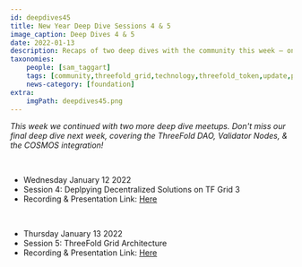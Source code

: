```yaml
---
id: deepdives45
title: New Year Deep Dive Sessions 4 & 5
image_caption: Deep Dives 4 & 5
date: 2022-01-13
description: Recaps of two deep dives with the community this week – one more next week!
taxonomies:
    people: [sam_taggart]
    tags: [community,threefold_grid,technology,threefold_token,update,peer_to_peer]
    news-category: [foundation]
extra:
    imgPath: deepdives45.png
---
```


*This week we continued with two more deep dive meetups. Don't miss our final deep dive next week, covering the ThreeFold DAO, Validator Nodes, & the COSMOS integration!*

<br/>

- Wednesday January 12 2022
- Session 4: Deplpying Decentralized Solutions on TF Grid 3
- Recording & Presentation Link: [Here](https://forum.threefold.io/t/tf-deep-dive-session-4-deploying-decentralized-solutions-on-tf-grid-3/1751)

<br/>

- Thursday January 13 2022
- Session 5: ThreeFold Grid Architecture
- Recording & Presentation Link: [Here](https://forum.threefold.io/t/tf-deep-dive-session-5-threefold-grid-architecture/1756)